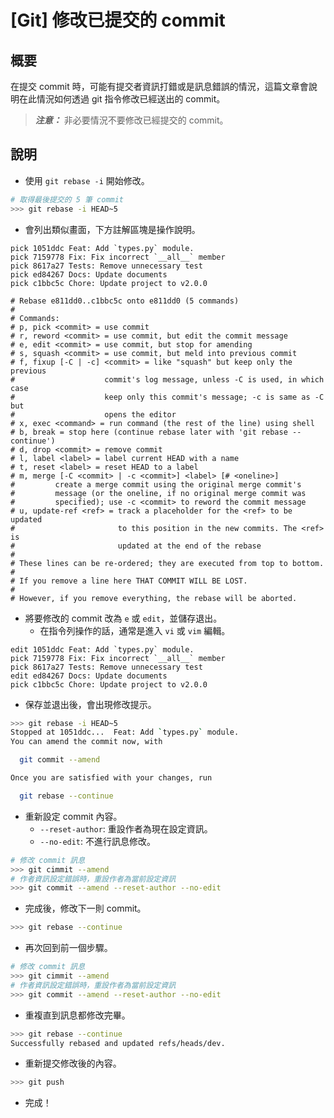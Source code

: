 # [Git] 修改已提交的 commit
## 概要
在提交 commit 時，可能有提交者資訊打錯或是訊息錯誤的情況，這篇文章會說明在此情況如何透過 git 指令修改已經送出的 commit。

> **_注意：_** 非必要情況不要修改已經提交的 commit。

## 說明

- 使用 `git rebase -i` 開始修改。

```sh
# 取得最後提交的 5 筆 commit
>>> git rebase -i HEAD~5
```

- 會列出類似畫面，下方註解區塊是操作說明。

```plaintext
pick 1051ddc Feat: Add `types.py` module.
pick 7159778 Fix: Fix incorrect `__all__` member
pick 8617a27 Tests: Remove unnecessary test
pick ed84267 Docs: Update documents
pick c1bbc5c Chore: Update project to v2.0.0

# Rebase e811dd0..c1bbc5c onto e811dd0 (5 commands)
#
# Commands:
# p, pick <commit> = use commit
# r, reword <commit> = use commit, but edit the commit message
# e, edit <commit> = use commit, but stop for amending
# s, squash <commit> = use commit, but meld into previous commit
# f, fixup [-C | -c] <commit> = like "squash" but keep only the previous
#                    commit's log message, unless -C is used, in which case
#                    keep only this commit's message; -c is same as -C but
#                    opens the editor
# x, exec <command> = run command (the rest of the line) using shell
# b, break = stop here (continue rebase later with 'git rebase --continue')
# d, drop <commit> = remove commit
# l, label <label> = label current HEAD with a name
# t, reset <label> = reset HEAD to a label
# m, merge [-C <commit> | -c <commit>] <label> [# <oneline>]
#         create a merge commit using the original merge commit's
#         message (or the oneline, if no original merge commit was
#         specified); use -c <commit> to reword the commit message
# u, update-ref <ref> = track a placeholder for the <ref> to be updated
#                       to this position in the new commits. The <ref> is
#                       updated at the end of the rebase
#
# These lines can be re-ordered; they are executed from top to bottom.
#
# If you remove a line here THAT COMMIT WILL BE LOST.
#
# However, if you remove everything, the rebase will be aborted.
```

- 將要修改的 commit 改為 `e` 或 `edit`，並儲存退出。
    - 在指令列操作的話，通常是進入 `vi` 或 `vim` 編輯。

```plaintext
edit 1051ddc Feat: Add `types.py` module.
pick 7159778 Fix: Fix incorrect `__all__` member
pick 8617a27 Tests: Remove unnecessary test
edit ed84267 Docs: Update documents
pick c1bbc5c Chore: Update project to v2.0.0
```

- 保存並退出後，會出現修改提示。

```sh
>>> git rebase -i HEAD~5
Stopped at 1051ddc...  Feat: Add `types.py` module.
You can amend the commit now, with

  git commit --amend 

Once you are satisfied with your changes, run

  git rebase --continue
```

- 重新設定 commit 內容。
    - `--reset-author`: 重設作者為現在設定資訊。
    - `--no-edit`: 不進行訊息修改。

```sh
# 修改 commit 訊息
>>> git cimmit --amend
# 作者資訊設定錯誤時，重設作者為當前設定資訊
>>> git commit --amend --reset-author --no-edit
```

- 完成後，修改下一則 commit。

```sh
>>> git rebase --continue
```

- 再次回到前一個步驟。

```sh
# 修改 commit 訊息
>>> git cimmit --amend
# 作者資訊設定錯誤時，重設作者為當前設定資訊
>>> git commit --amend --reset-author --no-edit
```

- 重複直到訊息都修改完畢。

```sh
>>> git rebase --continue
Successfully rebased and updated refs/heads/dev.
```

- 重新提交修改後的內容。

```sh
>>> git push
```

- 完成！
